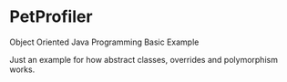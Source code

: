 # PetProfiler
Object Oriented Java Programming Basic Example


Just an example for how abstract classes, overrides and polymorphism works.
